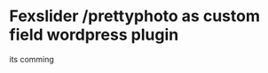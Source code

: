 Fexslider /prettyphoto as custom field wordpress plugin
=======================================================


its comming